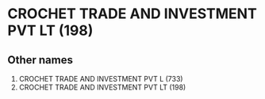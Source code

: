 # CROCHET TRADE AND INVESTMENT PVT LT (198)

## Other names
1. CROCHET TRADE AND INVESTMENT PVT L (733)
1. CROCHET TRADE AND INVESTMENT PVT LT (198)


